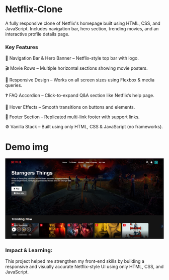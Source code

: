 # Netflix-Clone
A fully responsive clone of Netflix's homepage built using HTML, CSS, and JavaScript. Includes navigation bar, hero section, trending movies, and an interactive profile details page.

### Key Features
🧭 Navigation Bar & Hero Banner – Netflix-style top bar with logo.

🎬 Movie Rows – Multiple horizontal sections showing movie posters.

📱 Responsive Design – Works on all screen sizes using Flexbox & media queries.

❓ FAQ Accordion – Click-to-expand Q&A section like Netflix’s help page.

🎨 Hover Effects – Smooth transitions on buttons and elements.

📎 Footer Section – Replicated multi-link footer with support links.

⚙️ Vanilla Stack – Built using only HTML, CSS & JavaScript (no frameworks).

# Demo img
![Demo Netflix-Clone-Image](Netflix-clone-demo-img.png)

### Impact & Learning:
This project helped me strengthen my front-end skills by building a responsive and visually accurate Netflix-style UI using only HTML, CSS, and JavaScript.
